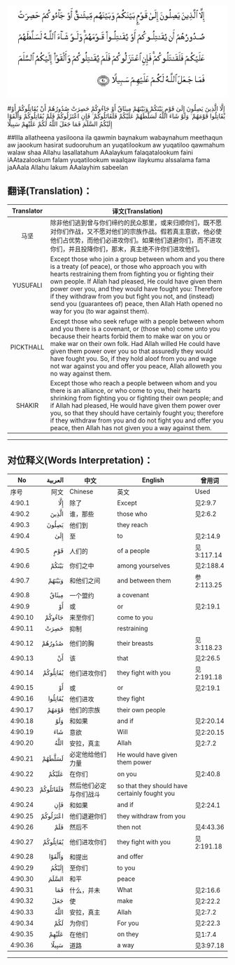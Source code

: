 ![004:090](images/004_090.gif)

#إِلَّا الَّذِينَ يَصِلُونَ إِلَىٰ قَوْمٍ بَيْنَكُمْ وَبَيْنَهُمْ مِيثَاقٌ أَوْ جَاءُوكُمْ حَصِرَتْ صُدُورُهُمْ أَنْ يُقَاتِلُوكُمْ أَوْ يُقَاتِلُوا قَوْمَهُمْ ۚ وَلَوْ شَاءَ اللَّهُ لَسَلَّطَهُمْ عَلَيْكُمْ فَلَقَاتَلُوكُمْ ۚ فَإِنِ اعْتَزَلُوكُمْ فَلَمْ يُقَاتِلُوكُمْ وَأَلْقَوْا إِلَيْكُمُ السَّلَمَ فَمَا جَعَلَ اللَّهُ لَكُمْ عَلَيْهِمْ سَبِيلًا 

##Illa allatheena yasiloona ila qawmin baynakum wabaynahum meethaqun aw jaookum hasirat sudooruhum an yuqatilookum aw yuqatiloo qawmahum walaw shaa Allahu lasallatahum AAalaykum falaqatalookum faini iAAtazalookum falam yuqatilookum waalqaw ilaykumu alssalama fama jaAAala Allahu lakum AAalayhim sabeelan 

## 翻译(Translation)：

| Translator | 译文(Translation)                                            |
| :--------: | ------------------------------------------------------------ |
|    马坚    | 除非他们逃到曾与你们缔约的民众那里，或来归顺你们，既不愿对你们作战，又不愿对他们的宗族作战。假若真主意欲，他必使他们占优势，而他们必进攻你们。如果他们退避你们，而不进攻你们，并且投降你们，那末，真主绝不许你们进攻他们。 |
|  YUSUFALI  | Except those who join a group between whom and you there is a treaty (of peace), or those who approach you with hearts restraining them from fighting you or fighting their own people. If Allah had pleased, He could have given them power over you, and they would have fought you: Therefore if they withdraw from you but fight you not, and (instead) send you (guarantees of) peace, then Allah Hath opened no way for you (to war against them). |
| PICKTHALL  | Except those who seek refuge with a people between whom and you there is a covenant, or (those who) come unto you because their hearts forbid them to make war on you or make war on their own folk. Had Allah willed He could have given them power over you so that assuredly they would have fought you. So, if they hold aloof from you and wage not war against you and offer you peace, Allah alloweth you no way against them. |
|   SHAKIR   | Except those who reach a people between whom and you there is an alliance, or who come to you, their hearts shrinking from fighting you or fighting their own people; and if Allah had pleased, He would have given them power over you, so that they should have certainly fought you; therefore if they withdraw from you and do not fight you and offer you peace, then Allah has not given you a way against them. |

---

## 对位释义(Words Interpretation)：

| No   | العربية | 中文    | English | 曾用词 |
| ---- | ------: | ------- | ------- | ------ |
| 序号 |    阿文 | Chinese | 英文    | Used   |
| 4:90.1  | إِلَّا       | 除了                   | Except                                        | 见2:9.7    |
| 4:90.2  | الَّذِينَ     | 谁，那些               | those who                                     | 见2:6.2    |
| 4:90.3  | يَصِلُونَ     | 他们到                 | they reach                                    |            |
| 4:90.4  | إِلَىٰ       | 至                     | to                                            | 见2:14.9   |
| 4:90.5  | قَوْمٍ       | 人们的                 | of a people                                   | 见3:117.14 |
| 4:90.6  | بَيْنَكُمْ     | 你们之中               | among yourselves                              | 见2:188.4  |
| 4:90.7  | وَبَيْنَهُمْ    | 和他们之间             | and between them                              | 参2:113.25 |
| 4:90.8  | مِيثَاقٌ     | 一个盟约               | a covenant                                    |            |
| 4:90.9  | أَوْ        | 或                     | or                                            | 见2:19.1   |
| 4:90.10 | جَاءُوكُمْ    | 来至你们               | come to you                                   |            |
| 4:90.11 | حَصِرَتْ      | 抑制                   | restraining                                   |            |
| 4:90.12 | صُدُورُهُمْ    | 他们的胸               | their breasts                                 | 见3:118.23 |
| 4:90.13 | أَنْ        | 该                     | that                                          | 见2:26.5   |
| 4:90.14 | يُقَاتِلُوكُمْ  | 他们进攻你们           | they fight with you                           | 见2:191.18 |
| 4:90.15 | أَوْ        | 或                     | or                                            | 见2:19.1   |
| 4:90.16 | يُقَاتِلُوا   | 他们进攻               | they fight                                    |            |
| 4:90.17 | قَوْمَهُمْ     | 他们的宗族             | their own people                              |            |
| 4:90.18 | وَلَوْ       | 和如果                 | and if                                        | 见2:20.14  |
| 4:90.19 | شَاءَ       | 意欲                   | Will                                          | 见2:20.15  |
| 4:90.20 | اللَّهُ      | 安拉，真主             | Allah                                         | 见2:7.2 |
| 4:90.21 | لَسَلَّطَهُمْ    | 必定他给他们力量       | He would have given them power                |            |
| 4:90.22 | عَلَيْكُمْ     | 在你们                 | on you                                        | 见2:40.8   |
| 4:90.23 | فَلَقَاتَلُوكُمْ | 然后他们必定与你们战斗 | so that they should have certainly fought you |            |
| 4:90.24 | فَإِنِ       | 和如果                 | and if                                        | 见2:24.1   |
| 4:90.25 | اعْتَزَلُوكُمْ  | 他们退避你们           | they withdraw from you                        |            |
| 4:90.26 | فَلَمْ       | 然后不                 | then not                                      | 见4:43.36  |
| 4:90.27 | يُقَاتِلُوكُمْ  | 他们进攻你们           | they fight with you                           | 见2:191.18 |
| 4:90.28 | وَأَلْقَوْا    | 和提出                 | and offer                                     |            |
| 4:90.29 | إِلَيْكُمُ     | 至你们                 | to you                                        |            |
| 4:90.30 | السَّلَمَ     | 和平                   | peace                                         |            |
| 4:90.31 | فَمَا       | 什么，并未             | What                                          | 见2:16.6   |
| 4:90.32 | جَعَلَ       | 使                     | make                                          | 见2:22.2   |
| 4:90.33 | اللَّهُ      | 安拉，真主             | Allah                                         | 见2:7.2 |
| 4:90.34 | لَكُمْ       | 为你们                 | For you                                       | 见2:22.3   |
| 4:90.35 | عَلَيْهِمْ     | 在他们                 | on they                                       | 见1:7.4    |
| 4:90.36 | سَبِيلًا     | 道路                   | a way                                         | 见3:97.18  |

---

